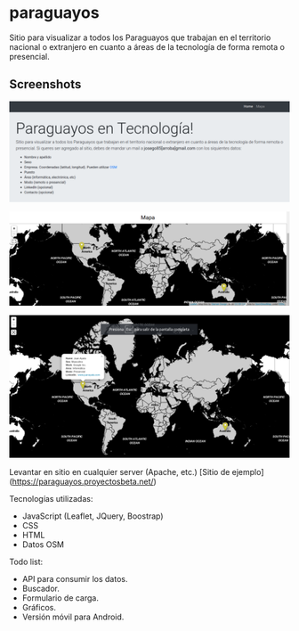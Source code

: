 # paraguayos
Sitio para visualizar a todos los Paraguayos que trabajan en el territorio nacional o extranjero en cuanto a áreas de la tecnología de forma remota o presencial. 

## Screenshots

![Screenshot](screenshots/paraguayan_info.png)

![Screenshot](screenshots/map.png)

![Screenshot](screenshots/fullscreen_map.png)

Levantar en sitio en cualquier server (Apache, etc.)
[Sitio de ejemplo] (https://paraguayos.proyectosbeta.net/)

Tecnologías utilizadas:
- JavaScript (Leaflet, JQuery, Boostrap)
- CSS
- HTML
- Datos OSM

Todo list:
- API para consumir los datos.
- Buscador.
- Formulario de carga.
- Gráficos.
- Versión móvil para Android.

